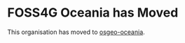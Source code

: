 # FOSS4G Oceania has Moved

This organisation has moved to [osgeo-oceania](https://github.com/osgeo-oceania/).
